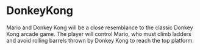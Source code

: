 # DonkeyKong
Mario and Donkey Kong will be a close resemblance to the classic Donkey Kong arcade game. The player will control Mario, who must climb ladders and avoid rolling barrels thrown by Donkey Kong to reach the top platform.

